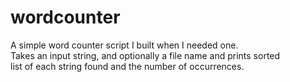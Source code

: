 wordcounter
===========

A simple word counter script I built when I needed one.  
Takes an input string, and optionally a file name and prints sorted  
list of each string found and the number of occurrences.
